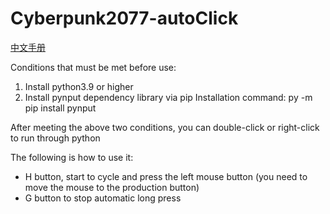 
# Cyberpunk2077-autoClick

[中文手册](https://github.com/zi6xuan/python-Cyberpunk2077-autoClick/blob/main/README.md)

Conditions that must be met before use:
 
  1. Install python3.9 or higher
  2. Install pynput dependency library via pip
    Installation command: py -m pip install pynput
 
  After meeting the above two conditions, you can double-click or right-click to run through python
 
  The following is how to use it:
 
  - H button, start to cycle and press the left mouse button (you need to move the mouse to the production button)
  - G button to stop automatic long press
